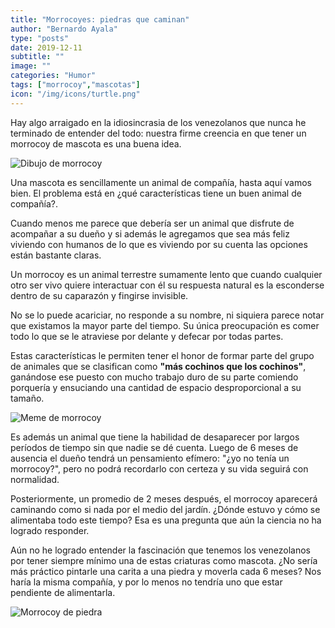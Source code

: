 ```yaml
---
title: "Morrocoyes: piedras que caminan"
author: "Bernardo Ayala"
type: "posts"
date: 2019-12-11
subtitle: ""
image: ""
categories: "Humor"
tags: ["morrocoy","mascotas"]
icon: "/img/icons/turtle.png"
---
```

Hay algo arraigado en la idiosincrasia de los venezolanos que nunca he terminado de entender del todo: nuestra firme creencia en que tener un morrocoy de mascota es una buena idea. <!--more-->

![Dibujo de morrocoy](/img/morrocoy.jpg)

Una mascota es sencillamente un animal de compañía, hasta aquí vamos bien. El problema está en ¿qué características tiene un buen animal de compañía?.

Cuando menos me parece que debería ser un animal que disfrute de acompañar a su dueño y si además le agregamos que sea más feliz viviendo con humanos de lo que es viviendo por su cuenta las opciones están bastante claras.

Un morrocoy es un animal terrestre sumamente lento que cuando cualquier otro ser vivo quiere interactuar con él su respuesta natural es la esconderse dentro de su caparazón y fingirse invisible.

No se lo puede acariciar, no responde a su nombre, ni siquiera parece notar que existamos la mayor parte del tiempo. Su única preocupación es comer todo lo que se le atraviese por delante y defecar por todas partes.

Estas características le permiten tener el honor de formar parte del grupo de animales que se clasifican como **"más cochinos que los cochinos"**, ganándose ese puesto con mucho trabajo duro de su parte comiendo porquería y ensuciando una cantidad de espacio desproporcional a su tamaño.

![Meme de morrocoy](/img/morrocoy-meme.jpg)

Es además un animal que tiene la habilidad de desaparecer por largos períodos de tiempo sin que nadie se dé cuenta. Luego de 6 meses de ausencia el dueño tendrá un pensamiento efímero: "¿yo no tenía un morrocoy?", pero no podrá recordarlo con certeza y su vida seguirá con normalidad.

Posteriormente, un promedio de 2 meses después, el morrocoy aparecerá caminando como si nada por el medio del jardín. ¿Dónde estuvo y cómo se alimentaba todo este tiempo? Esa es una pregunta que aún la ciencia no ha logrado responder.

Aún no he logrado entender la fascinación que tenemos los venezolanos por tener siempre mínimo una de estas criaturas como mascota. ¿No sería más práctico pintarle una carita a una piedra y moverla cada 6 meses? Nos haría la misma compañía, y por lo menos no tendría uno que estar pendiente de alimentarla.

![Morrocoy de piedra](/img/morrocoy-piedra.jpg)